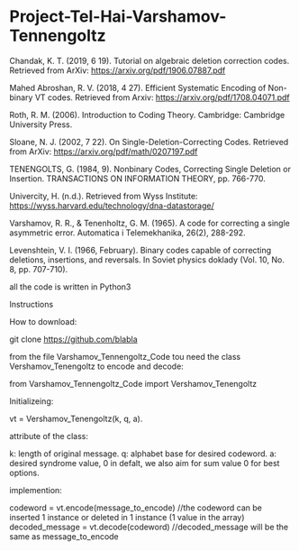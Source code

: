 # Project-Tel-Hai-Varshamov-Tennengoltz


Chandak, K. T. (2019, 6 19). Tutorial on algebraic deletion correction codes. Retrieved from ArXiv:
https://arxiv.org/pdf/1906.07887.pdf

Mahed Abroshan, R. V. (2018, 4 27). Efficient Systematic Encoding of Non-binary VT codes. Retrieved
from Arxiv: https://arxiv.org/pdf/1708.04071.pdf

Roth, R. M. (2006). Introduction to Coding Theory. Cambridge: Cambridge University Press.

Sloane, N. J. (2002, 7 22). On Single-Deletion-Correcting Codes. Retrieved from ArXiv:
https://arxiv.org/pdf/math/0207197.pdf

TENENGOLTS, G. (1984, 9). Nonbinary Codes, Correcting Single Deletion or Insertion. TRANSACTIONS
ON INFORMATION THEORY, pp. 766-770.

Univercity, H. (n.d.). Retrieved from Wyss Institute: https://wyss.harvard.edu/technology/dna-datastorage/

Varshamov, R. R., & Tenenholtz, G. M. (1965). A code for correcting a single asymmetric
error. Automatica i Telemekhanika, 26(2), 288-292.

Levenshtein, V. I. (1966, February). Binary codes capable of correcting deletions, insertions,
and reversals. In Soviet physics doklady (Vol. 10, No. 8, pp. 707-710).

all the code is written in Python3


Instructions

How to download:

git clone https://github.com/blabla


from the file Varshamov_Tennengoltz_Code tou need the class Vershamov_Tenengoltz to encode and decode:

from Varshamov_Tennengoltz_Code import Vershamov_Tenengoltz


Initializeing:

vt = Vershamov_Tenengoltz(k, q, a).


attribute of the class:

k: length of original message.
q: alphabet base for desired codeword.
a: desired syndrome value, 0 in defalt, we also aim for sum value 0 for best options. 


implemention:

codeword = vt.encode(message_to_encode)
//the codeword can be inserted 1 instance or deleted in 1 instance (1 value in the array)
decoded_message = vt.decode(codeword)
//decoded_message will be the same as message_to_encode



